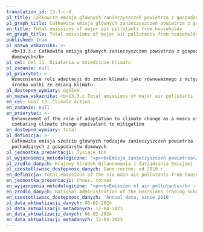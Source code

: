 ```yaml
---
translation_id: 13-3-c-0
pl_title: Całkowita emisja głównych zanieczyszczeń powietrza z gospodarstw domowych
pl_graph_title: Całkowita emisja głównych zanieczyszczeń powietrza z gospodarstw domowych
en_title: Total emissions of major air pollutants from households
en_graph_title: Total emissions of major air pollutants from households
published: true
pl_nazwa_wskaznika: >-
  <b>13.3.c Całkowita emisja głównych zanieczyszczeń powietrza z gospodarstw
  domowych</b>
pl_cel: Cel 13. Działania w dziedzinie klimatu
pl_zadanie: null
pl_priorytet: >-
  Wzmocnienie roli adaptacji do zmian klimatu jako równoważnego z mitygacją
  środka walki ze zmianą klimatu
pl_dostepne_wymiary: ogółem
en_nazwa_wskaznika: <b>13.3.c Total emissions of major air pollutants from households</b>
en_cel: Goal 13. Climate action
en_zadanie: null
en_priorytet: >-
  Enhancement of the role of adaptation to climate change as a means of
  combating climate change equivalent to mitigation
en_dostepne_wymiary: total
pl_definicja: >-
  Całkowita emisja sześciu głównych rodzajów zanieczyszczeń powietrza
  pochodzących z gospodarstw domowych
pl_jednostka_prezentacji: Tysiące ton
pl_wyjasnienia_metodologiczne: "<p><b>Emisja zanieczyszczeń powietrza</b> - wprowadzanie do powietrza atmosferycznego pyłowych lub gazowych zanieczyszczeń w sposób zorganizowany (poprzez emitory) lub niezorganizowany (z hałd, składowisk, w toku przeładunku substancji sypkich lub lotnych, z hal produkcyjnych, poprzez wywietrzniki dachowe i okienne, w wyniku pożarów lasu, itp.).</p> <p>W skład emisji zanieczyszczeń z gospodarstw domowych wlicza się:</p> <p>• Dwutlenek siarki</p> <p>• Tlenki azotu</p> <p>• Tlenek węgla</p> <p>• Niemetanowe lotne związki organiczne</p> <p>• Amoniak</p> <p>• Pyły (jako całkowity pył zawieszony)</p>"
pl_zrodlo_danych: Krajowy Ośrodek Bilansowania i Zarządzania Emisjami
pl_czestotliwosc_dostępnosc_danych: Dane roczne; od 2010 r.
en_definicja: Total emissions of the six main air pollutants from households
en_jednostka_prezentacji: thous. tonnes
en_wyjasnienia_metodologiczne: "<p><b>Emission of air pollutants</b> - Release of dust and gaseous pollutants into the atmosphere in the organized (through stationary point-sources) or unorganized manner (from dumps, landfills, during reloading of loose or volatile substances, through roof and window ventilation, due to forest fires, etc.).</p> <p>Total emission of main air pollutants from households includes:</p> <p>• Sulphur dioxide</p> <p>• Nitrogen oxides</p> <p>• Carbon oxide</p> <p>• Volatile nonmethane organic compounds</p> <p>• Ammonia</p> <p>• Particulates (as Total Suspended Particulates)</p>"
en_zrodlo_danych: National Administration of the Emissions Trading Scheme
en_czestotliwosc_dostępnosc_danych: 'Annual data, since 2010'
pl_data_aktualizacji_danych: 06-02-2024
pl_data_aktualizacji_metadanych: 12-04-2023
en_data_aktualizacji_danych: 06-02-2024
en_data_aktualizacji_metadanych: 12-04-2023
---
```

